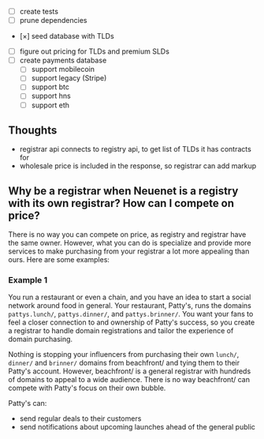 - [ ] create tests
- [ ] prune dependencies
- [×] seed database with TLDs
- [ ] figure out pricing for TLDs and premium SLDs
- [ ] create payments database
  - [ ] support mobilecoin
  - [ ] support legacy (Stripe)
  - [ ] support btc
  - [ ] support hns
  - [ ] support eth

## Thoughts

- registrar api connects to registry api, to get list of TLDs it has contracts for
- wholesale price is included in the response, so registrar can add markup



## Why be a registrar when Neuenet is a registry with its own registrar? How can I compete on price?

There is no way you can compete on price, as registry and registrar have the same owner. However, what you can do is specialize and provide more services to make purchasing from your registrar a lot more appealing than ours. Here are some examples:

### Example 1

You run a restaurant or even a chain, and you have an idea to start a social network around food in general. Your restaurant, Patty's, runs the domains `pattys.lunch/`, `pattys.dinner/`, and `pattys.brinner/`. You want your fans to feel a closer connection to and ownership of Patty's success, so you create a registrar to handle domain registrations and tailor the experience of domain purchasing.

Nothing is stopping your influencers from purchasing their own `lunch/`, `dinner/` and `brinner/` domains from beachfront/ and tying them to their Patty's account. However, beachfront/ is a general registrar with hundreds of domains to appeal to a wide audience. There is no way beachfront/ can compete with Patty's focus on their own bubble.

Patty's can:

- send regular deals to their customers
- send notifications about upcoming launches ahead of the general public


